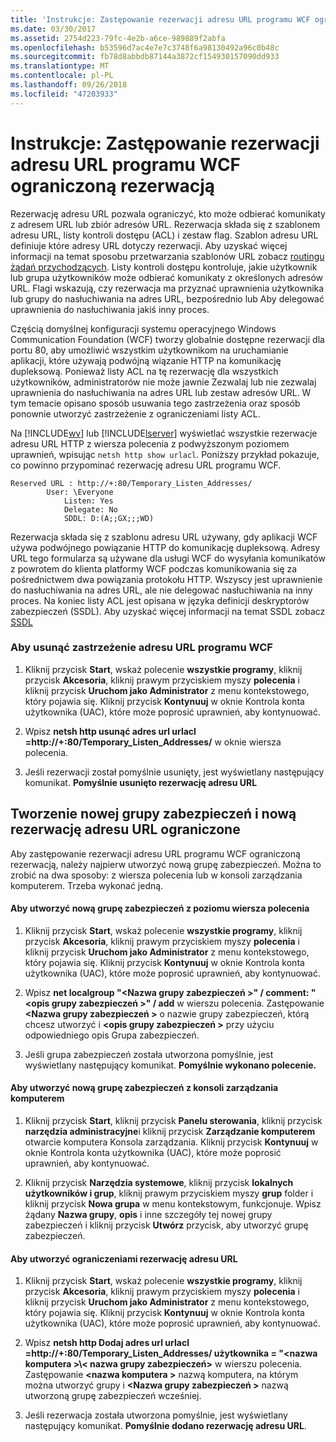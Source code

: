 ```yaml
---
title: 'Instrukcje: Zastępowanie rezerwacji adresu URL programu WCF ograniczoną rezerwacją'
ms.date: 03/30/2017
ms.assetid: 2754d223-79fc-4e2b-a6ce-989889f2abfa
ms.openlocfilehash: b53596d7ac4e7e7c3748f6a98130492a96c0b48c
ms.sourcegitcommit: fb78d8abbdb87144a3872cf154930157090dd933
ms.translationtype: MT
ms.contentlocale: pl-PL
ms.lasthandoff: 09/26/2018
ms.locfileid: "47203933"
---
```

# <a name="how-to-replace-the-wcf-url-reservation-with-a-restricted-reservation"></a>Instrukcje: Zastępowanie rezerwacji adresu URL programu WCF ograniczoną rezerwacją
Rezerwację adresu URL pozwala ograniczyć, kto może odbierać komunikaty z adresem URL lub zbiór adresów URL. Rezerwacja składa się z szablonem adresu URL, listy kontroli dostępu (ACL) i zestaw flag. Szablon adresu URL definiuje które adresy URL dotyczy rezerwacji. Aby uzyskać więcej informacji na temat sposobu przetwarzania szablonów URL zobacz [routingu żądań przychodzących](https://go.microsoft.com/fwlink/?LinkId=136764). Listy kontroli dostępu kontroluje, jakie użytkownik lub grupa użytkowników może odbierać komunikaty z określonych adresów URL. Flagi wskazują, czy rezerwacja ma przyznać uprawnienia użytkownika lub grupy do nasłuchiwania na adres URL, bezpośrednio lub Aby delegować uprawnienia do nasłuchiwania jakiś inny proces.  
  
 Częścią domyślnej konfiguracji systemu operacyjnego Windows Communication Foundation (WCF) tworzy globalnie dostępne rezerwacji dla portu 80, aby umożliwić wszystkim użytkownikom na uruchamianie aplikacji, które używają podwójną wiązanie HTTP na komunikację dupleksową. Ponieważ listy ACL na tę rezerwację dla wszystkich użytkowników, administratorów nie może jawnie Zezwalaj lub nie zezwalaj uprawnienia do nasłuchiwania na adres URL lub zestaw adresów URL. W tym temacie opisano sposób usuwania tego zastrzeżenia oraz sposób ponownie utworzyć zastrzeżenie z ograniczeniami listy ACL.  
  
 Na [!INCLUDE[wv](../../../../includes/wv-md.md)] lub [!INCLUDE[lserver](../../../../includes/lserver-md.md)] wyświetlać wszystkie rezerwacje adresu URL HTTP z wiersza polecenia z podwyższonym poziomem uprawnień, wpisując `netsh http show urlacl`.  Poniższy przykład pokazuje, co powinno przypominać rezerwację adresu URL programu WCF.  
  
```  
Reserved URL : http://+:80/Temporary_Listen_Addresses/  
        User: \Everyone  
            Listen: Yes  
            Delegate: No  
            SDDL: D:(A;;GX;;;WD)  
```  
  
 Rezerwacja składa się z szablonu adresu URL używany, gdy aplikacji WCF używa podwójnego powiązanie HTTP do komunikację dupleksową. Adresy URL tego formularza są używane dla usługi WCF do wysyłania komunikatów z powrotem do klienta platformy WCF podczas komunikowania się za pośrednictwem dwa powiązania protokołu HTTP. Wszyscy jest uprawnienie do nasłuchiwania na adres URL, ale nie delegować nasłuchiwania na inny proces. Na koniec listy ACL jest opisana w języka definicji deskryptorów zabezpieczeń (SSDL). Aby uzyskać więcej informacji na temat SSDL zobacz [SSDL](https://go.microsoft.com/fwlink/?LinkId=136789)  
  
### <a name="to-delete-the-wcf-url-reservation"></a>Aby usunąć zastrzeżenie adresu URL programu WCF  
  
1.  Kliknij przycisk **Start**, wskaż polecenie **wszystkie programy**, kliknij przycisk **Akcesoria**, kliknij prawym przyciskiem myszy **polecenia** i kliknij przycisk **Uruchom jako Administrator** z menu kontekstowego, który pojawia się. Kliknij przycisk **Kontynuuj** w oknie Kontrola konta użytkownika (UAC), które może poprosić uprawnień, aby kontynuować.  
  
2.  Wpisz **netsh http usunąć adres url urlacl =http://+:80/Temporary_Listen_Addresses/**  w oknie wiersza polecenia.  
  
3.  Jeśli rezerwacji został pomyślnie usunięty, jest wyświetlany następujący komunikat. **Pomyślnie usunięto rezerwację adresu URL**  
  
## <a name="creating-a-new-security-group-and-new-restricted-url-reservation"></a>Tworzenie nowej grupy zabezpieczeń i nową rezerwację adresu URL ograniczone  
 Aby zastępowanie rezerwacji adresu URL programu WCF ograniczoną rezerwacją, należy najpierw utworzyć nową grupę zabezpieczeń. Można to zrobić na dwa sposoby: z wiersza polecenia lub w konsoli zarządzania komputerem. Trzeba wykonać jedną.  
  
#### <a name="to-create-a-new-security-group-from-a-command-prompt"></a>Aby utworzyć nową grupę zabezpieczeń z poziomu wiersza polecenia  
  
1.  Kliknij przycisk **Start**, wskaż polecenie **wszystkie programy**, kliknij przycisk **Akcesoria**, kliknij prawym przyciskiem myszy **polecenia** i kliknij przycisk **Uruchom jako Administrator** z menu kontekstowego, który pojawia się. Kliknij przycisk **Kontynuuj** w oknie Kontrola konta użytkownika (UAC), które może poprosić uprawnień, aby kontynuować.  
  
2.  Wpisz **net localgroup "\<Nazwa grupy zabezpieczeń >" / comment: "\<opis grupy zabezpieczeń >" / add** w wierszu polecenia. Zastępowanie  **\<Nazwa grupy zabezpieczeń >** o nazwie grupy zabezpieczeń, którą chcesz utworzyć i  **\<opis grupy zabezpieczeń >** przy użyciu odpowiedniego opis Grupa zabezpieczeń.  
  
3.  Jeśli grupa zabezpieczeń została utworzona pomyślnie, jest wyświetlany następujący komunikat. **Pomyślnie wykonano polecenie.**  
  
#### <a name="to-create-a-new-security-group-from-the-computer-management-console"></a>Aby utworzyć nową grupę zabezpieczeń z konsoli zarządzania komputerem  
  
1.  Kliknij przycisk **Start**, kliknij przycisk **Panelu sterowania**, kliknij przycisk **narzędzia administracyjne**i kliknij przycisk **Zarządzanie komputerem** otwarcie komputera Konsola zarządzania. Kliknij przycisk **Kontynuuj** w oknie Kontrola konta użytkownika (UAC), które może poprosić uprawnień, aby kontynuować.  
  
2.  Kliknij przycisk **Narzędzia systemowe**, kliknij przycisk **lokalnych użytkowników i grup**, kliknij prawym przyciskiem myszy **grup** folder i kliknij przycisk **Nowa grupa** w menu kontekstowym, funkcjonuje. Wpisz żądany **Nazwa grupy**, **opis** i inne szczegóły tej nowej grupy zabezpieczeń i kliknij przycisk **Utwórz** przycisk, aby utworzyć grupę zabezpieczeń.  
  
#### <a name="to-create-the-restricted-url-reservation"></a>Aby utworzyć ograniczeniami rezerwację adresu URL  
  
1.  Kliknij przycisk **Start**, wskaż polecenie **wszystkie programy**, kliknij przycisk **Akcesoria**, kliknij prawym przyciskiem myszy **polecenia** i kliknij przycisk **Uruchom jako Administrator** z menu kontekstowego, który pojawia się. Kliknij przycisk **Kontynuuj** w oknie Kontrola konta użytkownika (UAC), które może poprosić uprawnień, aby kontynuować.  
  
2.  Wpisz **netsh http Dodaj adres url urlacl =http://+:80/Temporary_Listen_Addresses/ użytkownika = "\<nazwa komputera >\\< nazwa grupy zabezpieczeń\>**  w wierszu polecenia. Zastępowanie  **\<nazwa komputera >** nazwą komputera, na którym można utworzyć grupy i  **\<Nazwa grupy zabezpieczeń >** nazwą utworzoną grupę zabezpieczeń wcześniej.  
  
3.  Jeśli rezerwacja została utworzona pomyślnie, jest wyświetlany następujący komunikat. **Pomyślnie dodano rezerwację adresu URL**.
